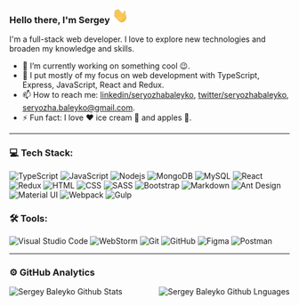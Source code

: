 <h3>Hello there, I'm Sergey <img src="https://raw.githubusercontent.com/ABSphreak/ABSphreak/master/gifs/Hi.gif" width="29" /></h3>

<p>I'm a full-stack web developer. I love to explore new technologies and broaden my knowledge and skills.</p>

-   🔭 I’m currently working on something cool :wink:.
-   🌱 I put mostly of my focus on web development with TypeScript, Express, JavaScript, React and Redux.
-   📫 How to reach me: [linkedin/seryozhabaleyko](https://www.linkedin.com/in/seryozhabaleyko), [twitter/seryozhabaleyko](https://twitter.com/seryozhabaleyko), [seryozha.baleyko@gmail.com](mailto:seryozha.baleyko@gmail.com).
-   ⚡ Fun fact: I love :heart: ice cream 🍨 and apples 🍏.

---

<h3>💻 Tech Stack:</h3>

<p>
<img alt="TypeScript" src="https://img.shields.io/badge/-TypeScript-black?style=social&logo=typescript&logoColor=007ACC" />

<img alt="JavaScript" src="https://img.shields.io/badge/-JavaScript-black?style=social&logo=javascript&logoColor=F7DF1E" />

<img alt="Nodejs" src="https://img.shields.io/badge/-Nodejs-black?style=social&logo=Node.js" />

<img alt="MongoDB" src="https://img.shields.io/badge/-MongoDB-black?style=social&logo=mongodb&logoColor=47A248" />

<img alt="MySQL" src="https://img.shields.io/badge/-MySQL-black?style=social&logo=mysql" />

<img alt="React" src="https://img.shields.io/badge/-React-black?style=social&logo=react&logoColor=61DAFB" />

<img alt="Redux" src="https://img.shields.io/badge/-Redux-black?style=social&logo=redux" />

<img alt="HTML" src="https://img.shields.io/badge/-HTML-black?style=social&logo=html5" />

<img alt="CSS" src="https://img.shields.io/badge/-CSS-black?style=social&logo=css3" />

<img alt="SASS" src="https://img.shields.io/badge/-SASS-black?style=social&logo=sass" />

<img alt="Bootstrap" src="https://img.shields.io/badge/-Bootstrap-black?style=social&logo=bootstrap" />

<img alt="Markdown" src="https://img.shields.io/badge/-Markdown-black?style=social&logo=markdown" />

<img alt="Ant Design" src="https://img.shields.io/badge/-Ant%20Design-black?style=social&logo=antdesign" />

<img alt="Material UI" src="https://img.shields.io/badge/-Material%20UI-black?style=social&logo=material-ui" />

<img alt="Webpack" src="https://img.shields.io/badge/-Webpack-black?style=social&logo=webpack" />

<img alt="Gulp" src="https://img.shields.io/badge/-Gulp-black?style=social&logo=gulp" />
</p>

<h3>🛠 Tools:</h3>

<p>
<img alt="Visual Studio Code" src="https://img.shields.io/badge/-Visual%20Studio%20Code-black?style=social&logo=visual-studio-code" />

<img alt="WebStorm" src="https://img.shields.io/badge/-WebStorm-black?style=social&logo=webstorm" />

<img alt="Git" src="https://img.shields.io/badge/-Git-black?style=social&logo=git" />

<img alt="GitHub" src="https://img.shields.io/badge/-GitHub-black?style=social&logo=github" />

<img alt="Figma" src="https://img.shields.io/badge/-Figma-black?style=social&logo=figma" />

<img alt="Postman" src="https://img.shields.io/badge/-Postman-black?style=social&logo=postman" />
</p>

---

<h3>⚙️ GitHub Analytics</h3>

<p>
<img height="160em" align="left" alt="Sergey Baleyko Github Stats" src="https://github-readme-stats.codestackr.vercel.app/api?username=seryozhabaleyko&show_icons=true" />

<img height="160em" align="right" alt="Sergey Baleyko Github Lnguages" src="https://github-readme-stats-eight-theta.vercel.app/api/top-langs/?username=seryozhabaleyko&layout=compact" />
</p>

<!--
**seryozhabaleyko/seryozhabaleyko** is a ✨ _special_ ✨ repository because its `README.md` (this file) appears on your GitHub profile.

Here are some ideas to get you started:

- 🔭 I’m currently working on ...
- 🌱 I’m currently learning ...
- 👯 I’m looking to collaborate on ...
- 🤔 I’m looking for help with ...
- 💬 Ask me about ...
- 📫 How to reach me: ...
- 😄 Pronouns: ...
- ⚡ Fun fact: ...
-->
